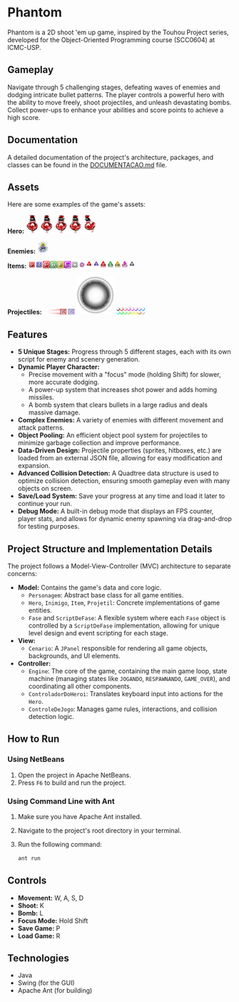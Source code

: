 # Phantom

Phantom is a 2D shoot 'em up game, inspired by the Touhou Project series, developed for the Object-Oriented Programming course (SCC0604) at ICMC-USP.

## Gameplay

Navigate through 5 challenging stages, defeating waves of enemies and dodging intricate bullet patterns. The player controls a powerful hero with the ability to move freely, shoot projectiles, and unleash devastating bombs. Collect power-ups to enhance your abilities and score points to achieve a high score.

## Documentation

A detailed documentation of the project's architecture, packages, and classes can be found in the [DOCUMENTACAO.md](DOCUMENTACAO.md) file.

## Assets

Here are some examples of the game's assets:

**Hero:**
![Hero](src/imgs/hero/hero_standing_still.png)
![Hero Strafing](src/imgs/hero/hero_s3.png)

**Enemies:**
![Enemy](src/imgs/inimigo.png)

**Items:**
![Items](src/imgs/items.png)

**Projectiles:**
![Hero Projectile 1](src/imgs/projectiles/hero/projectile1_hero.png)
![Hero Projectile 2](src/imgs/projectiles/hero/projectile2_hero.png)
![Bomb Talisman](src/imgs/projectiles/hero/talisman_bomb.png)
![Enemy Projectiles](src/imgs/projectiles/inimigos/esferas.png)

## Features

*   **5 Unique Stages:** Progress through 5 different stages, each with its own script for enemy and scenery generation.
*   **Dynamic Player Character:**
    *   Precise movement with a "focus" mode (holding Shift) for slower, more accurate dodging.
    *   A power-up system that increases shot power and adds homing missiles.
    *   A bomb system that clears bullets in a large radius and deals massive damage.
*   **Complex Enemies:** A variety of enemies with different movement and attack patterns.
*   **Object Pooling:** An efficient object pool system for projectiles to minimize garbage collection and improve performance.
*   **Data-Driven Design:** Projectile properties (sprites, hitboxes, etc.) are loaded from an external JSON file, allowing for easy modification and expansion.
*   **Advanced Collision Detection:** A Quadtree data structure is used to optimize collision detection, ensuring smooth gameplay even with many objects on screen.
*   **Save/Load System:** Save your progress at any time and load it later to continue your run.
*   **Debug Mode:** A built-in debug mode that displays an FPS counter, player stats, and allows for dynamic enemy spawning via drag-and-drop for testing purposes.

## Project Structure and Implementation Details

The project follows a Model-View-Controller (MVC) architecture to separate concerns:

*   **Model:** Contains the game's data and core logic.
    *   `Personagem`: Abstract base class for all game entities.
    *   `Hero`, `Inimigo`, `Item`, `Projetil`: Concrete implementations of game entities.
    *   `Fase` and `ScriptDeFase`: A flexible system where each `Fase` object is controlled by a `ScriptDeFase` implementation, allowing for unique level design and event scripting for each stage.
*   **View:**
    *   `Cenario`: A `JPanel` responsible for rendering all game objects, backgrounds, and UI elements.
*   **Controller:**
    *   `Engine`: The core of the game, containing the main game loop, state machine (managing states like `JOGANDO`, `RESPAWNANDO`, `GAME_OVER`), and coordinating all other components.
    *   `ControladorDoHeroi`: Translates keyboard input into actions for the `Hero`.
    *   `ControleDeJogo`: Manages game rules, interactions, and collision detection logic.

## How to Run

### Using NetBeans

1.  Open the project in Apache NetBeans.
2.  Press `F6` to build and run the project.

### Using Command Line with Ant

1.  Make sure you have Apache Ant installed.
2.  Navigate to the project's root directory in your terminal.
3.  Run the following command:

    ```bash
    ant run
    ```

## Controls

*   **Movement:** W, A, S, D
*   **Shoot:** K
*   **Bomb:** L
*   **Focus Mode:** Hold Shift
*   **Save Game:** P
*   **Load Game:** R

## Technologies

*   Java
*   Swing (for the GUI)
*   Apache Ant (for building)
